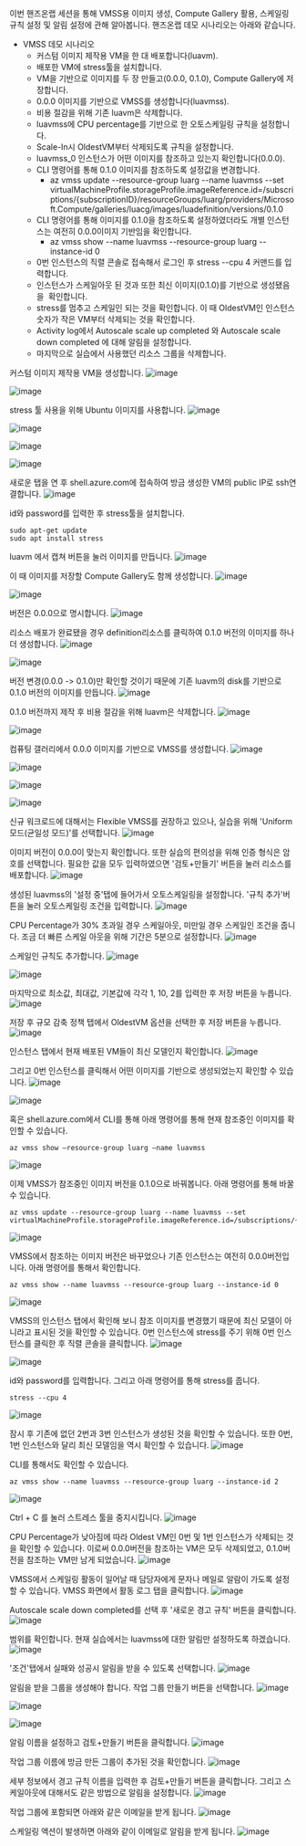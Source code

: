 이번 핸즈온랩 세션을 통해 VMSS용 이미지 생성, Compute Gallery 활용, 스케일링 규칙 설정 및 알림 설정에 관해 알아봅니다. 핸즈온랩 데모 시나리오는 아래와 같습니다.

-   VMSS 데모 시나리오
    -   커스텀 이미지 제작용 VM을 한 대 배포합니다(luavm).
    -   배포한 VM에 stress툴을 설치합니다.
    -   VM을 기반으로 이미지를 두 장 만들고(0.0.0, 0.1.0), Compute Gallery에 저장합니다.
    -   0.0.0 이미지를 기반으로 VMSS를 생성합니다(luavmss).
    -   비용 절감을 위해 기존 luavm은 삭제합니다.
    -   luavmss에 CPU percentage를 기반으로 한 오토스케일링 규칙을 설정합니다.
    -   Scale-In시 OldestVM부터 삭제되도록 규칙을 설정합니다.
    -   luavmss\_0 인스턴스가 어떤 이미지를 참조하고 있는지 확인합니다(0.0.0).
    -   CLI 명령어를 통해 0.1.0 이미지를 참조하도록 설정값을 변경합니다.
        -   az vmss update --resource-group luarg --name luavmss --set virtualMachineProfile.storageProfile.imageReference.id=/subscriptions/{subscriptionID}/resourceGroups/luarg/providers/Microsoft.Compute/galleries/luacg/images/luadefinition/versions/0.1.0
    -   CLI 명령어를 통해 이미지를 0.1.0을 참조하도록 설정하였더라도 개별 인스턴스는 여전히 0.0.0이미지 기반임을 확인합니다.
        -   az vmss show --name luavmss --resource-group luarg --instance-id 0
    -   0번 인스턴스의 직렬 콘솔로 접속해서 로그인 후 stress --cpu 4 커맨드를 입력합니다.
    -   인스턴스가 스케일아웃 된 것과 또한 최신 이미지(0.1.0)를 기반으로 생성됐음을  확인합니다.
    -   stress를 멈추고 스케일인 되는 것을 확인합니다. 이 때 OldestVM인 인스턴스 숫자가 작은 VM부터 삭제되는 것을 확인합니다.
    -   Activity log에서 Autoscale scale up completed 와 Autoscale scale down completed 에 대해 알림을 설정합니다.
    -   마지막으로 실습에서 사용했던 리소스 그룹을 삭제합니다.



커스텀 이미지 제작용 VM을 생성합니다. 
![image](https://user-images.githubusercontent.com/102738814/216808780-bbdc5c77-72d3-454b-bf74-a040c83bf14e.png)

![image](https://user-images.githubusercontent.com/102738814/216808872-ad420661-980c-439e-8a1f-b25068b61566.png)

stress 툴 사용을 위해 Ubuntu 이미지를 사용합니다.
![image](https://user-images.githubusercontent.com/102738814/216808891-e8f52771-33c4-4a16-9393-d28c029567f7.png)

![image](https://user-images.githubusercontent.com/102738814/216808901-68c63395-df01-45f8-89a3-45323b4a1312.png)

![image](https://user-images.githubusercontent.com/102738814/216808999-d776db87-4b9c-4dcd-ac63-fbe02ab28011.png)

![image](https://user-images.githubusercontent.com/102738814/216809017-7ad51d41-efac-4bf0-b8fc-df6520d2f9b1.png)

새로운 탭을 연 후 shell.azure.com에 접속하여 방금 생성한 VM의 public IP로 ssh연결합니다.
![image](https://user-images.githubusercontent.com/102738814/216809023-de0db236-4bf0-4453-930d-494efd64efb7.png)

id와 password를 입력한 후 stress툴을 설치합니다.

```
sudo apt-get update
sudo apt install stress
```
luavm 에서 캡쳐 버튼을 눌러 이미지를 만듭니다.
![image](https://user-images.githubusercontent.com/102738814/216809145-1fe4bd79-7445-480f-a981-e3167de5af9e.png)

이 때 이미지를 저장할 Compute Gallery도 함께 생성합니다.
![image](https://user-images.githubusercontent.com/102738814/216809156-b571b836-3b29-49ed-ae5f-fbf99e4af627.png)

![image](https://user-images.githubusercontent.com/102738814/216809162-fa6618bd-6559-4027-9401-872ec06e406d.png)

버전은 0.0.0으로 명시합니다.
![image](https://user-images.githubusercontent.com/102738814/216809165-0dd6d69c-7e93-409c-b46b-2d1c8668e089.png)

리소스 배포가 완료됐을 경우 definition리소스를 클릭하여 0.1.0 버전의 이미지를 하나 더 생성합니다.
![image](https://user-images.githubusercontent.com/102738814/216809170-ecf06a9d-fdb1-4c1c-b58f-4bde17c96722.png)

![image](https://user-images.githubusercontent.com/102738814/216809175-e3106871-3a71-45b0-8e45-ab2b25d397c3.png)

버전 변경(0.0.0 -> 0.1.0)만 확인할 것이기 때문에 기존 luavm의 disk를 기반으로 0.1.0 버전의 이미지를 만듭니다.
![image](https://user-images.githubusercontent.com/102738814/216809179-e9f0474c-eae6-4226-9a3c-6341db1b8fc6.png)

0.1.0 버전까지 제작 후 비용 절감을 위해 luavm은 삭제합니다.
![image](https://user-images.githubusercontent.com/102738814/216809182-0123045f-6d25-4b19-99b4-39b9cda592e0.png)


![image](https://user-images.githubusercontent.com/102738814/216809185-f80cba8a-38e2-40d3-9142-e54de5288671.png)

컴퓨팅 갤러리에서 0.0.0 이미지를 기반으로 VMSS를 생성합니다.
![image](https://user-images.githubusercontent.com/102738814/216809188-3d115356-40ec-40be-b7c0-cbf837238b60.png)

![image](https://user-images.githubusercontent.com/102738814/216809191-d331e813-49ba-4fb4-a338-d76488a99928.png)

![image](https://user-images.githubusercontent.com/102738814/216809197-f6e651c6-db9e-4bab-a418-1a0fde5ce5ab.png)

![image](https://user-images.githubusercontent.com/102738814/216809250-b66d203a-1081-40bd-afd9-32f7c0ba6842.png)

신규 워크로드에 대해서는 Flexible VMSS를 권장하고 있으나, 실습을 위해 'Uniform 모드(균일성 모드)'를 선택합니다.
![image](https://user-images.githubusercontent.com/102738814/216809259-24b9ef2f-7658-4edb-a586-8d6dc468897e.png)

이미지 버전이 0.0.0이 맞는지 확인합니다. 또한 실습의 편의성을 위해 인증 형식은 암호를 선택합니다. 필요한 값을 모두 입력하였으면 '검토+만들기' 버튼을 눌러 리소스를 배포합니다.
![image](https://user-images.githubusercontent.com/102738814/216809264-0f61f4c1-dc0e-4dd5-a2b2-b9db16bfa60d.png)

생성된 luavmss의 '설정 중'탭에 들어가서 오토스케일링을 설정합니다. '규칙 추가'버튼을 눌러 오토스케일링 조건을 입력합니다. 
![image](https://user-images.githubusercontent.com/102738814/216809266-f73e7491-134c-434b-8317-9ba1b372ec1b.png)

CPU Percentage가 30% 초과일 경우 스케일아웃, 미만일 경우 스케일인 조건을 줍니다. 조금 더 빠른 스케일 아웃을 위해 기간은 5분으로 설정합니다.
![image](https://user-images.githubusercontent.com/102738814/216809271-8d51ff4a-ec64-42e6-844d-97e76ca89572.png)

스케일인 규칙도 추가합니다.
![image](https://user-images.githubusercontent.com/102738814/216809277-2cfc561a-15b8-41a0-b67e-bde12b0dadbd.png)


![image](https://user-images.githubusercontent.com/102738814/216809287-445341fb-6451-4ebb-bc82-d1eab86e12b0.png)

마지막으로 최소값, 최대값, 기본값에 각각 1, 10, 2를 입력한 후 저장 버튼을 누릅니다.
![image](https://user-images.githubusercontent.com/102738814/216809293-79830e81-f74c-4aac-a3c4-23a7f9ee14be.png)

저장 후 규모 감축 정책 탭에서 OldestVM 옵션을 선택한 후 저장 버튼을 누릅니다.
![image](https://user-images.githubusercontent.com/102738814/216810025-380dacca-e433-459f-b74d-c72a03a92c19.png)

인스턴스 탭에서 현재 배포된 VM들이 최신 모델인지 확인합니다. 
![image](https://user-images.githubusercontent.com/102738814/216810031-91c490c6-4a5d-431b-a279-25e9f57281cb.png)

그리고 0번 인스턴스를 클릭해서 어떤 이미지를 기반으로 생성되었는지 확인할 수 있습니다.
![image](https://user-images.githubusercontent.com/102738814/216810034-24dc9c19-8b44-419c-99fd-298a72ccdaab.png)

![image](https://user-images.githubusercontent.com/102738814/216810036-32706700-edcc-456e-94b0-8b95ab39a3bb.png)

혹은 shell.azure.com에서 CLI를 통해 아래 명령어를 통해 현재 참조중인 이미지를 확인할 수 있습니다.
```
az vmss show –resource-group luarg –name luavmss

```
![image](https://user-images.githubusercontent.com/102738814/216810044-2ec78596-d4ab-4336-90fd-0b1453d1f906.png)

이제 VMSS가 참조중인 이미지 버전을 0.1.0으로 바꿔봅니다. 아래 명령어를 통해 바꿀 수 있습니다.
```
az vmss update --resource-group luarg --name luavmss --set virtualMachineProfile.storageProfile.imageReference.id=/subscriptions/{yourAzureSubscriptionID}/luarg/providers/Microsoft.Compute/galleries/luacg/images/luadefinition/versions/0.1.0

```
![image](https://user-images.githubusercontent.com/102738814/216810046-02359b1e-ffad-4263-ae0c-eabeb6fab300.png)

VMSS에서 참조하는 이미지 버전은 바꾸었으나 기존 인스턴스는 여전히 0.0.0버전입니다. 아래 명령어를 통해서 확인합니다.
```
az vmss show --name luavmss --resource-group luarg --instance-id 0

```
![image](https://user-images.githubusercontent.com/102738814/216810048-0d0953fe-21ec-4353-a615-32b3c1f439e7.png)

VMSS의 인스턴스 탭에서 확인해 보니 참조 이미지를 변경했기 때문에 최신 모델이 아니라고 표시된 것을 확인할 수 있습니다. 0번 인스턴스에 stress를 주기 위해 0번 인스턴스를 클릭한 후 직렬 콘솔을 클릭합니다.
![image](https://user-images.githubusercontent.com/102738814/216810051-0f17fadf-73db-4a50-a92b-5b28bb114e15.png)


![image](https://user-images.githubusercontent.com/102738814/216810056-fb7ee772-5e5f-4c68-b4bd-3cc7835645b2.png)

id와 password를 입력합니다. 그리고 아래 명령어를 통해 stress를 줍니다.
```
stress --cpu 4
```
![image](https://user-images.githubusercontent.com/102738814/216810058-db7222e2-ef36-4b13-9b46-ca9bb52e2698.png)

잠시 후 기존에 없던 2번과 3번 인스턴스가 생성된 것을 확인할 수 있습니다. 또한 0번, 1번 인스턴스와 달리 최신 모델임을 역시 확인할 수 있습니다.
![image](https://user-images.githubusercontent.com/102738814/216810061-bcd77990-9ae7-4035-9dc4-e72cf2d8e63a.png)

CLI를 통해서도 확인할 수 있습니다.
```
az vmss show --name luavmss --resource-group luarg --instance-id 2
```
![image](https://user-images.githubusercontent.com/102738814/216810064-95c831ea-d70b-478a-a426-226ec310f20f.png)

Ctrl + C 를 눌러 스트레스 툴을 중지시킵니다.
![image](https://user-images.githubusercontent.com/102738814/216810067-3454d877-cd9d-4756-957b-20d429b27b35.png)

CPU Percentage가 낮아짐에 따라 Oldest VM인 0번 및 1번 인스턴스가 삭제되는 것을 확인할 수 있습니다. 이로써 0.0.0버전을 참조하는 VM은 모두 삭제되었고, 0.1.0버전을 참조하는 VM만 남게 되었습니다.
![image](https://user-images.githubusercontent.com/102738814/216810071-f0e1f4d6-48d5-4adc-8839-8c56ee5e384f.png)

VMSS에서 스케일링 활동이 일어날 때 담당자에게 문자나 메일로 알람이 가도록 설정할 수 있습니다. VMSS 화면에서 활동 로그 탭을 클릭합니다.
![image](https://user-images.githubusercontent.com/102738814/216810081-5b1df4f9-8025-4060-ba8e-28ec963f27d3.png)

Autoscale scale down completed를 선택 후 '새로운 경고 규칙' 버튼을 클릭합니다.
![image](https://user-images.githubusercontent.com/102738814/216810088-de10113d-b9b4-4c2f-9369-10c873148468.png)

범위를 확인합니다. 현재 실습에서는 luavmss에 대한 알림만 설정하도록 하겠습니다.
![image](https://user-images.githubusercontent.com/102738814/216810095-567a46e7-0e2d-4625-be2f-07d2af67a374.png)

'조건'탭에서 실패와 성공시 알림을 받을 수 있도록 선택합니다.
![image](https://user-images.githubusercontent.com/102738814/216810098-b0ed74db-b757-44dc-91c5-efe42307092d.png)

알림을 받을 그룹을 생성해야 합니다. 작업 그룹 만들기 버튼을 선택합니다. 
![image](https://user-images.githubusercontent.com/102738814/216810103-cf226f95-af05-4387-9161-e62fcd11421d.png)


![image](https://user-images.githubusercontent.com/102738814/216810106-9a4ebc02-0323-4358-955e-93922d22c1d5.png)

![image](https://user-images.githubusercontent.com/102738814/216810108-ad43a10f-57f6-4ef8-9731-5403f3be9ef7.png)

알림 이름을 설정하고 검토+만들기 버튼을 클릭합니다.
![image](https://user-images.githubusercontent.com/102738814/216810112-63c2c290-6ef1-4bb7-8e07-dd06433707ac.png)

작업 그룹 이름에 방금 만든 그룹이 추가된 것을 확인합니다.
![image](https://user-images.githubusercontent.com/102738814/216810113-eb3ff486-0e49-4c2e-a7f6-041a502fa612.png)

세부 정보에서 경고 규칙 이름을 입력한 후 검토+만들기 버튼을 클릭합니다. 그리고 스케일아웃에 대해서도 같은 방법으로 알림을 설정합니다.
![image](https://user-images.githubusercontent.com/102738814/216810115-ed8fc66e-d9c9-4d84-bb47-9cff69dd2b82.png)

작업 그룹에 포함되면 아래와 같은 이메일을 받게 됩니다.
![image](https://user-images.githubusercontent.com/102738814/216810118-43ff610e-4645-4472-8711-f23adf950b17.png)

스케일링 액션이 발생하면 아래와 같이 이메일로 알림을 받게 됩니다.
![image](https://user-images.githubusercontent.com/102738814/216810120-436b91f2-93b9-46b5-9da7-787d1250dbd0.png)












